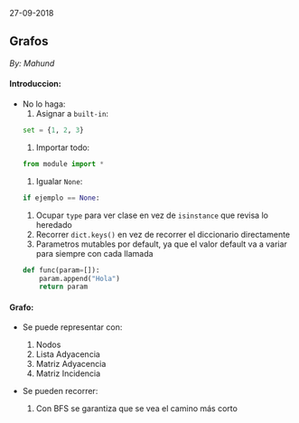 27-09-2018

## Grafos
_By: Mahund_

#### Introduccion:

- No lo haga:
    1. Asignar a `built-in`:
    ```python
    set = {1, 2, 3}
    ```
    1. Importar todo:
    ```python
    from module import *
    ```
    1. Igualar `None`:
    ```python
    if ejemplo == None:
    ```
    1. Ocupar `type` para ver clase en vez de `isinstance` que revisa lo heredado
    1. Recorrer `dict.keys()` en vez de recorrer el diccionario directamente
    1. Parametros mutables por default, ya que el valor default va a variar para siempre con cada llamada
    ```python
    def func(param=[]):
        param.append("Hola")
        return param
    ```

#### Grafo:

- Se puede representar con:
    1. Nodos
    1. Lista Adyacencia
    1. Matriz Adyacencia
    1. Matriz Incidencia

- Se pueden recorrer:
    1. Con BFS se garantiza que se vea el camino más corto